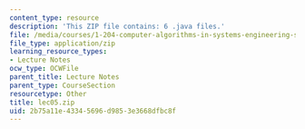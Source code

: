 ```yaml
---
content_type: resource
description: 'This ZIP file contains: 6 .java files.'
file: /media/courses/1-204-computer-algorithms-in-systems-engineering-spring-2010/2b75a11e43345696d9853e3668dfbc8f_lec05.zip
file_type: application/zip
learning_resource_types:
- Lecture Notes
ocw_type: OCWFile
parent_title: Lecture Notes
parent_type: CourseSection
resourcetype: Other
title: lec05.zip
uid: 2b75a11e-4334-5696-d985-3e3668dfbc8f
---
```

